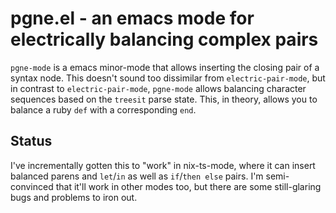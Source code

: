 # pgne.el - an emacs mode for electrically balancing complex pairs

`pgne-mode` is a emacs minor-mode that allows inserting the closing
pair of a syntax node. This doesn't sound too dissimilar from
`electric-pair-mode`, but in contrast to `electric-pair-mode`,
`pgne-mode` allows balancing character sequences based on the
`treesit` parse state. This, in theory, allows you to balance a ruby
`def` with a corresponding `end`.

## Status

I've incrementally gotten this to "work" in nix-ts-mode, where it can
insert balanced parens and `let`/`in` as well as `if`/`then else`
pairs. I'm semi-convinced that it'll work in other modes too, but
there are some still-glaring bugs and problems to iron out.
